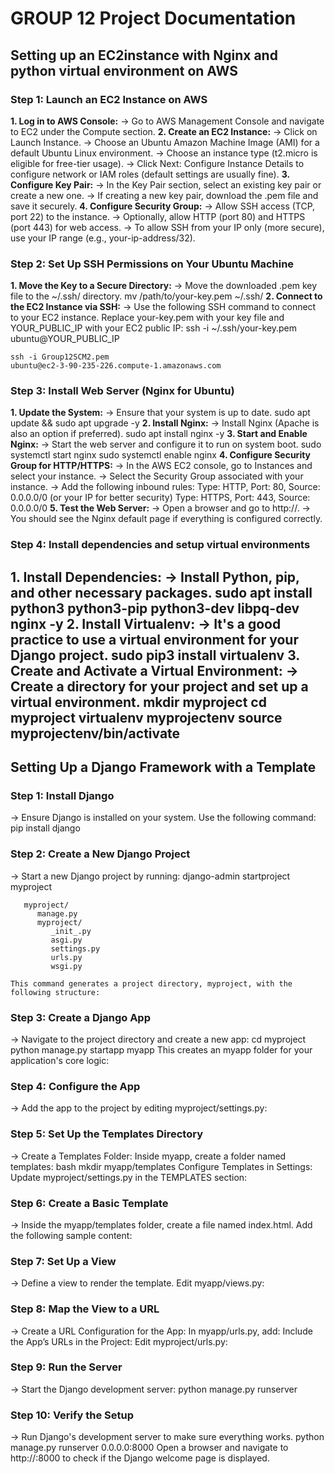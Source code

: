 # GROUP 12 Project Documentation

## Setting up an EC2instance with Nginx and python virtual environment on AWS

### Step 1: Launch an EC2 Instance on AWS

**1. Log in to AWS Console:**
 -> Go to AWS Management Console and navigate to EC2 under the Compute section.
**2. Create an EC2 Instance:**
 -> Click on Launch Instance.
 -> Choose an Ubuntu Amazon Machine Image (AMI) for a default Ubuntu Linux environment.
 -> Choose an instance type (t2.micro is eligible for free-tier usage).
 -> Click Next: Configure Instance Details to configure network or IAM roles (default settings are usually fine).
**3. Configure Key Pair:**
 -> In the Key Pair section, select an existing key pair or create a new one.
 -> If creating a new key pair, download the .pem file and save it securely.
**4. Configure Security Group:**
 -> Allow SSH access (TCP, port 22) to the instance.
 -> Optionally, allow HTTP (port 80) and HTTPS (port 443) for web access.
 -> To allow SSH from your IP only (more secure), use your IP range (e.g., your-ip-address/32).

### Step 2: Set Up SSH Permissions on Your Ubuntu Machine

**1. Move the Key to a Secure Directory:**
 -> Move the downloaded .pem key file to the ~/.ssh/ directory.
    mv /path/to/your-key.pem ~/.ssh/
**2. Connect to the EC2 Instance via SSH:**
 -> Use the following SSH command to connect to your EC2 instance. Replace your-key.pem with your key file and YOUR_PUBLIC_IP with your EC2 public IP:
    ssh -i ~/.ssh/your-key.pem ubuntu@YOUR_PUBLIC_IP

    ssh -i Group12SCM2.pem 
    ubuntu@ec2-3-90-235-226.compute-1.amazonaws.com
 

### Step 3: Install Web Server (Nginx for Ubuntu)

**1. Update the System:**
 -> Ensure that your system is up to date.
    sudo apt update && sudo apt upgrade -y
**2. Install Nginx:**
 -> Install Nginx (Apache is also an option if preferred).
    sudo apt install nginx -y
**3. Start and Enable Nginx:**
 -> Start the web server and configure it to run on system boot.
    sudo systemctl start nginx
    sudo systemctl enable nginx
**4. Configure Security Group for HTTP/HTTPS:**
 -> In the AWS EC2 console, go to Instances and select your instance.
 -> Select the Security Group associated with your instance.
 -> Add the following inbound rules:
       Type: HTTP, Port: 80, Source: 0.0.0.0/0 (or your IP for better security)
       Type: HTTPS, Port: 443, Source: 0.0.0.0/0
**5. Test the Web Server:**
 -> Open a browser and go to http://<EC2-public-IPv4-address>.
 -> You should see the Nginx default page if everything is configured correctly.

### Step 4: Install dependencies and setup virtual environments

**1. Install Dependencies:**
 -> Install Python, pip, and other necessary packages.
    sudo apt install python3 python3-pip python3-dev libpq-dev nginx -y
**2. Install Virtualenv:**
 -> It's a good practice to use a virtual environment for your Django project.
    sudo pip3 install virtualenv
**3. Create and Activate a Virtual Environment:**
 -> Create a directory for your project and set up a virtual environment.
    mkdir myproject
    cd myproject
    virtualenv myprojectenv
    source myprojectenv/bin/activate
-------------------------------------------------------------------------------------------------------
## Setting Up a Django Framework with a Template

### Step 1: Install Django
 -> Ensure Django is installed on your system. Use the following command:
    pip install django
### Step 2: Create a New Django Project
 -> Start a new Django project by running:
    django-admin startproject myproject
    
       myproject/
          manage.py
          myproject/
             _init_.py
             asgi.py
             settings.py
             urls.py
             wsgi.py
             
    This command generates a project directory, myproject, with the following structure:

### Step 3: Create a Django App

 -> Navigate to the project directory and create a new app:
    cd myproject
    python manage.py startapp myapp
    This creates an myapp folder for your application's core logic:

### Step 4: Configure the App
 -> Add the app to the project by editing myproject/settings.py:

### Step 5: Set Up the Templates Directory
 -> Create a Templates Folder: Inside myapp, create a folder named templates:
    bash
    mkdir myapp/templates
    Configure Templates in Settings: Update myproject/settings.py in the TEMPLATES section:


### Step 6: Create a Basic Template
 -> Inside the myapp/templates folder, create a file named index.html.
    Add the following sample content:


### Step 7: Set Up a View
 -> Define a view to render the template. Edit myapp/views.py:
 
### Step 8: Map the View to a URL
 -> Create a URL Configuration for the App: In myapp/urls.py, add:
    Include the App’s URLs in the Project: Edit myproject/urls.py:

### Step 9: Run the Server
 -> Start the Django development server:
    python manage.py runserver




### Step 10: Verify the Setup
 -> Run Django's development server to make sure everything works.
    python manage.py runserver 0.0.0.0:8000
    Open a browser and navigate to http://<EC2-public-IP>:8000 to check if the Django welcome page is displayed.


